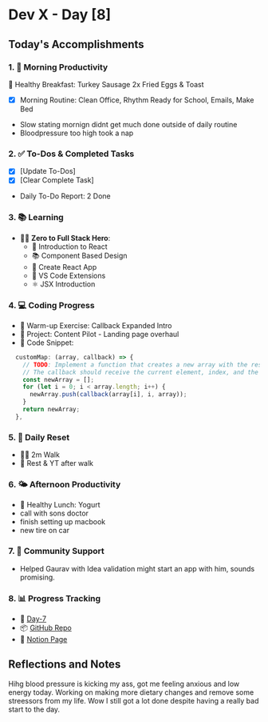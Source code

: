 # Dev X - Day [8]

## Today's Accomplishments

### 1. 🌅 Morning Productivity

🍳 Healthy Breakfast: Turkey Sausage 2x Fried Eggs & Toast

- [x] Morning Routine: Clean Office, Rhythm Ready for School, Emails, Make Bed
- Slow stating mornign didnt get much done outside of daily routine
- Bloodpressure too high took a nap

### 2. ✅ To-Dos & Completed Tasks

- [X] [Update To-Dos]
- [X] [Clear Complete Task]
- Daily To-Do Report: 2 Done

### 3. 📚 Learning

- 🦸‍♂️ **Zero to Full Stack Hero**: 
    - 🏫 Introduction to React
    - 📚 Component Based Design
    - 🚫 Create React App
    - 🔧 VS Code Extensions
    - ⚛️ JSX Introduction

### 4. 💻 Coding Progress

- 🧠 Warm-up Exercise: Callback Expanded Intro
- 🦺 Project: Content Pilot - Landing page overhaul
- 📝 Code Snippet:

```javascript
  customMap: (array, callback) => {
    // TODO: Implement a function that creates a new array with the results of calling the callback on each element
    // The callback should receive the current element, index, and the original array as parameters
    const newArray = [];
    for (let i = 0; i < array.length; i++) {
      newArray.push(callback(array[i], i, array));
    }
    return newArray;
  },
```

### 5. 🔄 Daily Reset

- 🏋️‍♂️ 2m Walk
- 🧘 Rest & YT after walk

### 6. 🌤️ Afternoon Productivity

- 🍱 Healthy Lunch: Yogurt
- call with sons doctor
- finish setting up macbook
- new tire on car

### 7. 🤝 Community Support

- Helped Gaurav with Idea validation might start an app with him, sounds promising. 

### 8. 📊 Progress Tracking

- 🏫 [Day-7](https://www.skool.com/universityofcode/dev-x-day-7)
- 📦 [GitHub Repo](https://github.com/Digitl-Alchemyst/Dev-X/tree/main/Week-1/Day-7)
- 📄 [Notion Page](https://liberating-galley-48d.notion.site/Dev-X-Developer-Lifestyle-Challenge-1c0cf2b3a53980298450e1f07d6d9892?pvs=4)

## Reflections and Notes

Hihg blood pressure is kicking my ass, got me feeling anxious and low energy today. Working on making more dietary changes and remove some streessors from my life. Wow I still got a lot done despite having a really bad start to the day.
